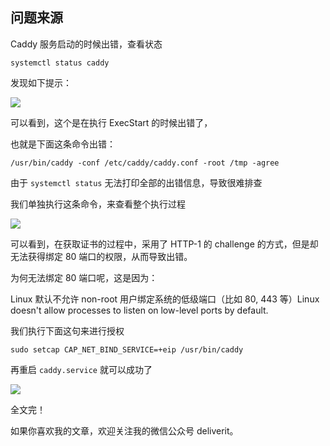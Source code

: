 ## 问题来源

Caddy 服务启动的时候出错，查看状态

```
systemctl status caddy
```

发现如下提示：

![](https://us-article-images.oss-cn-shanghai.aliyuncs.com/screenshots/caddy_service_systemctl.jpg)

可以看到，这个是在执行 ExecStart 的时候出错了，

也就是下面这条命令出错：

```
/usr/bin/caddy -conf /etc/caddy/caddy.conf -root /tmp -agree
```

由于 `systemctl status` 无法打印全部的出错信息，导致很难排查

我们单独执行这条命令，来查看整个执行过程

![](https://us-article-images.oss-cn-shanghai.aliyuncs.com/screenshots/caddy_log_info.jpg)

可以看到，在获取证书的过程中，采用了 HTTP-1 的 challenge 的方式，但是却无法获得绑定 80 端口的权限，从而导致出错。

为何无法绑定 80 端口呢，这是因为：

Linux 默认不允许 non-root 用户绑定系统的低级端口（比如 80, 443 等）Linux doesn't allow processes to listen on low-level ports by default.

我们执行下面这句来进行授权

```
sudo setcap CAP_NET_BIND_SERVICE=+eip /usr/bin/caddy
```

再重启 `caddy.service` 就可以成功了

![](https://us-article-images.oss-cn-shanghai.aliyuncs.com/screenshots/caddy_restart_success.jpg)

全文完！

如果你喜欢我的文章，欢迎关注我的微信公众号 deliverit。
